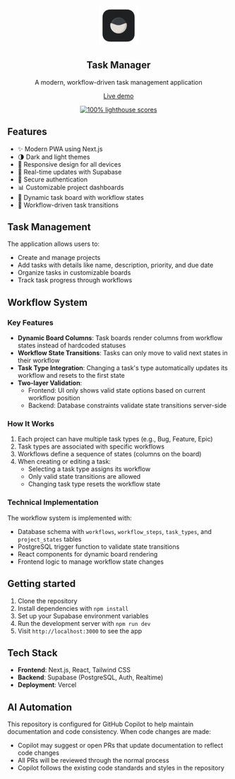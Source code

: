 <p align="center">
	<img alt="Task Manager" src="public/images/icon-512.png" width="90">
	<h2 align="center">Task Manager</h2>
</p>

<p align="center">A modern, workflow-driven task management application</p>

<p align="center">
	<a href="https://task-manager-demo.vercel.app">Live demo</a>
</p>

<p align="center">
	<a href="https://web.dev/measure">
		<img alt="100% lighthouse scores" src="https://img.shields.io/badge/lighthouse-100%25-845EF7.svg?logo=lighthouse&logoColor=white&style=flat-square" />
	</a>
</p>

## Features

- ✨ Modern PWA using Next.js
- 🌗 Dark and light themes
- 📱 Responsive design for all devices
- 🔄 Real-time updates with Supabase
- 🔐 Secure authentication
- 📊 Customizable project dashboards
- 🚀 Dynamic task board with workflow states
- 🔄 Workflow-driven task transitions

## Task Management

The application allows users to:

- Create and manage projects
- Add tasks with details like name, description, priority, and due date
- Organize tasks in customizable boards
- Track task progress through workflows

## Workflow System

### Key Features

- **Dynamic Board Columns**: Task boards render columns from workflow states instead of hardcoded statuses
- **Workflow State Transitions**: Tasks can only move to valid next states in their workflow
- **Task Type Integration**: Changing a task's type automatically updates its workflow and resets to the first state
- **Two-layer Validation**:
  - Frontend: UI only shows valid state options based on current workflow position
  - Backend: Database constraints validate state transitions server-side

### How It Works

1. Each project can have multiple task types (e.g., Bug, Feature, Epic)
2. Task types are associated with specific workflows
3. Workflows define a sequence of states (columns on the board)
4. When creating or editing a task:
   - Selecting a task type assigns its workflow
   - Only valid state transitions are allowed
   - Changing task type resets the workflow state

### Technical Implementation

The workflow system is implemented with:

- Database schema with `workflows`, `workflow_steps`, `task_types`, and `project_states` tables
- PostgreSQL trigger function to validate state transitions
- React components for dynamic board rendering
- Frontend logic to manage workflow state changes

## Getting started

1. Clone the repository
2. Install dependencies with `npm install`
3. Set up your Supabase environment variables
4. Run the development server with `npm run dev`
5. Visit `http://localhost:3000` to see the app

## Tech Stack

- **Frontend**: Next.js, React, Tailwind CSS
- **Backend**: Supabase (PostgreSQL, Auth, Realtime)
- **Deployment**: Vercel

## AI Automation

This repository is configured for GitHub Copilot to help maintain documentation and code consistency. When code changes are made:

- Copilot may suggest or open PRs that update documentation to reflect code changes
- All PRs will be reviewed through the normal process
- Copilot follows the existing code standards and styles in the repository
